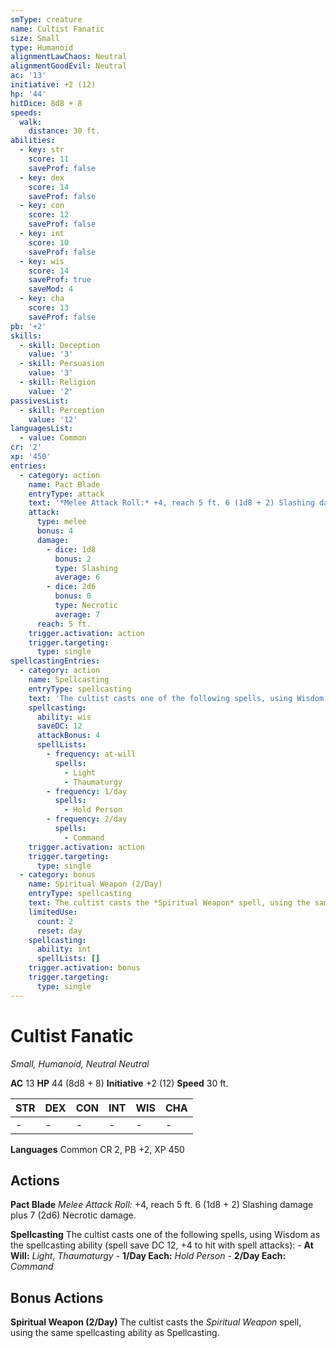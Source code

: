 ```yaml
---
smType: creature
name: Cultist Fanatic
size: Small
type: Humanoid
alignmentLawChaos: Neutral
alignmentGoodEvil: Neutral
ac: '13'
initiative: +2 (12)
hp: '44'
hitDice: 8d8 + 8
speeds:
  walk:
    distance: 30 ft.
abilities:
  - key: str
    score: 11
    saveProf: false
  - key: dex
    score: 14
    saveProf: false
  - key: con
    score: 12
    saveProf: false
  - key: int
    score: 10
    saveProf: false
  - key: wis
    score: 14
    saveProf: true
    saveMod: 4
  - key: cha
    score: 13
    saveProf: false
pb: '+2'
skills:
  - skill: Deception
    value: '3'
  - skill: Persuasion
    value: '3'
  - skill: Religion
    value: '2'
passivesList:
  - skill: Perception
    value: '12'
languagesList:
  - value: Common
cr: '2'
xp: '450'
entries:
  - category: action
    name: Pact Blade
    entryType: attack
    text: '*Melee Attack Roll:* +4, reach 5 ft. 6 (1d8 + 2) Slashing damage plus 7 (2d6) Necrotic damage.'
    attack:
      type: melee
      bonus: 4
      damage:
        - dice: 1d8
          bonus: 2
          type: Slashing
          average: 6
        - dice: 2d6
          bonus: 0
          type: Necrotic
          average: 7
      reach: 5 ft.
    trigger.activation: action
    trigger.targeting:
      type: single
spellcastingEntries:
  - category: action
    name: Spellcasting
    entryType: spellcasting
    text: 'The cultist casts one of the following spells, using Wisdom as the spellcasting ability (spell save DC 12, +4 to hit with spell attacks): - **At Will:** *Light*, *Thaumaturgy* - **1/Day Each:** *Hold Person* - **2/Day Each:** *Command*'
    spellcasting:
      ability: wis
      saveDC: 12
      attackBonus: 4
      spellLists:
        - frequency: at-will
          spells:
            - Light
            - Thaumaturgy
        - frequency: 1/day
          spells:
            - Hold Person
        - frequency: 2/day
          spells:
            - Command
    trigger.activation: action
    trigger.targeting:
      type: single
  - category: bonus
    name: Spiritual Weapon (2/Day)
    entryType: spellcasting
    text: The cultist casts the *Spiritual Weapon* spell, using the same spellcasting ability as Spellcasting.
    limitedUse:
      count: 2
      reset: day
    spellcasting:
      ability: int
      spellLists: []
    trigger.activation: bonus
    trigger.targeting:
      type: single
---
```


# Cultist Fanatic
*Small, Humanoid, Neutral Neutral*

**AC** 13
**HP** 44 (8d8 + 8)
**Initiative** +2 (12)
**Speed** 30 ft.

| STR | DEX | CON | INT | WIS | CHA |
| --- | --- | --- | --- | --- | --- |
| - | - | - | - | - | - |

**Languages** Common
CR 2, PB +2, XP 450

## Actions

**Pact Blade**
*Melee Attack Roll:* +4, reach 5 ft. 6 (1d8 + 2) Slashing damage plus 7 (2d6) Necrotic damage.

**Spellcasting**
The cultist casts one of the following spells, using Wisdom as the spellcasting ability (spell save DC 12, +4 to hit with spell attacks): - **At Will:** *Light*, *Thaumaturgy* - **1/Day Each:** *Hold Person* - **2/Day Each:** *Command*

## Bonus Actions

**Spiritual Weapon (2/Day)**
The cultist casts the *Spiritual Weapon* spell, using the same spellcasting ability as Spellcasting.
